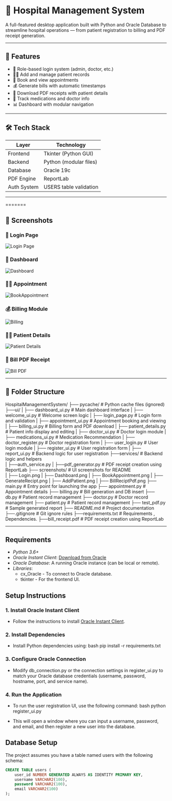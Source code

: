 # 🏥 Hospital Management System

A full-featured desktop application built with Python and Oracle Database to streamline hospital operations — from patient registration to billing and PDF receipt generation.

---

## 🚀 Features

- 🔐 Role-based login system (admin, doctor, etc.)
- 🧑‍⚕️ Add and manage patient records
- 📅 Book and view appointments
- 💰 Generate bills with automatic timestamps
- 🧾 Download PDF receipts with patient details
- 💊 Track medications and doctor info
- 📊 Dashboard with modular navigation

---

## 🛠️ Tech Stack

| Layer        | Technology             |
|--------------|------------------------|
| Frontend     | Tkinter (Python GUI)   |
| Backend      | Python (modular files) |
| Database     | Oracle 19c             |
| PDF Engine   | ReportLab              |
| Auth System  | USERS table validation |

---

=======
## 📸 Screenshots

### 🔐 Login Page
![Login Page](screenshots/Login.png)

### 🏥 Dashboard
![Dashboard](screenshots/Dashboard.png)

### 🧑‍⚕️ Appointment
![BookAppointment](screenshots/BookAppointment.png)

### 💰 Billing Module
![Billing](screenshots/GenerateRecipt.png)

### 🧑‍⚕️ Patient Details
![Patient Details](screenshots/AddPatient.png)

### 🧾 Bill PDF Receipt
![Bill PDF](screenshots/BillReciptPdf.png)

---

## 📂 Folder Structure
HospitalManagementSystem/ 
├── pycache/ # Python cache files (ignored) 
├──ui/
|      ├── dashboard_ui.py # Main dashboard interface
|      ├── welcome_ui.py # Welcome screen logic 
|      ├── login_page.py # Login form and validation 
|      ├── appointment_ui.py # Appointment booking and viewing 
|      ├── billing_ui.py # Billing form and PDF download 
|      ├── patient_details.py # Patient info display and editing 
|      ├── doctor_ui.py # Doctor login module 
|      ├── medications_ui.py # Medication Recommendation
|      ├── doctor_register.py # Doctor registration form 
|      ├── user_login.py # User login module 
|      ├── register_ui.py # User registration form 
|      ├── report_ui.py # Backend logic for user registration
├──services/  # Backend logic and helpers  
|            ├──auth_service.py
|            ├──pdf_generator.py  # PDF receipt creation using ReportLab
├── screenshots/ # UI screenshots for README  
|            ├── Login.png
|            ├── Dashboard.png
|            ├── BookAppointment.png
|            ├── GenerateRecipt.png
|            ├── AddPatient.png
|            ├── BillReciptPdf.png
├── main.py # Entry point for launching the app 
├── appointment.py # Appointment details
├── billing.py  # Bill generation and DB insert 
├── db.py  # Patient record management 
├── doctor.py # Doctor record management
├── patient.py  # Patient record management
├── test_pdf.py # Sample generated report
├── README.md  # Project documentation
├──.gitignore # Git ignore rules
├──requirements.txt # Requirements , Dependencies.
├──bill_receipt.pdf  # PDF receipt creation using ReportLab
     
---
## Requirements
- *Python 3.6+*
- *Oracle Instant Client*: [Download from Oracle](https://www.oracle.com/database/technologies/instant-client.html)
- *Oracle Database*: A running Oracle instance (can be local or remote).
- *Libraries*:
  - cx_Oracle - To connect to Oracle database.
  - tkinter - For the frontend UI.

## Setup Instructions

### 1. Install Oracle Instant Client
   - Follow the instructions to install [Oracle Instant Client](https://www.oracle.com/database/technologies/instant-client.html).

### 2. Install Dependencies
   - Install Python dependencies using:
     bash
     pip install -r requirements.txt
     

### 3. Configure Oracle Connection
   - Modify db_connection.py or the connection settings in register_ui.py to match your Oracle database credentials (username, password, hostname, port, and service name).

### 4. Run the Application
   - To run the user registration UI, use the following command:
     bash
     python register_ui.py
     
   - This will open a window where you can input a username, password, and email, and then register a new user into the database.

## Database Setup

The project assumes you have a table named users with the following schema:

```sql
CREATE TABLE users (
    user_id NUMBER GENERATED ALWAYS AS IDENTITY PRIMARY KEY,
    username VARCHAR2(100),
    password VARCHAR2(100),
    email VARCHAR2(100)
);
